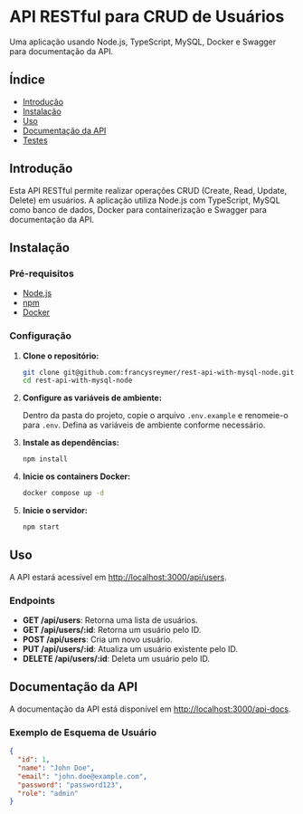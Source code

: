 # API RESTful para CRUD de Usuários

Uma aplicação usando Node.js, TypeScript, MySQL, Docker e Swagger para documentação da API.

## Índice

- [Introdução](#introdução)
- [Instalação](#instalação)
- [Uso](#uso)
- [Documentação da API](#documentação-da-api)
- [Testes](#testes)

## Introdução

Esta API RESTful permite realizar operações CRUD (Create, Read, Update, Delete) em usuários. A aplicação utiliza Node.js com TypeScript, MySQL como banco de dados, Docker para containerização e Swagger para documentação da API.

## Instalação

### Pré-requisitos

- [Node.js](https://nodejs.org/)
- [npm](https://www.npmjs.com/)
- [Docker](https://www.docker.com/)

### Configuração

1. **Clone o repositório:**

    ```bash
    git clone git@github.com:francysreymer/rest-api-with-mysql-node.git
    cd rest-api-with-mysql-node
    ```

2. **Configure as variáveis de ambiente:**

    Dentro da pasta do projeto, copie o arquivo `.env.example` e renomeie-o para `.env`. Defina as variáveis de ambiente conforme necessário.

3. **Instale as dependências:**

    ```bash
    npm install
    ```

4. **Inicie os containers Docker:**

    ```bash
    docker compose up -d
    ```

5. **Inicie o servidor:**

    ```bash
    npm start
    ```

## Uso

A API estará acessível em [http://localhost:3000/api/users](http://localhost:3000/api/users).

### Endpoints

- **GET /api/users**: Retorna uma lista de usuários.
- **GET /api/users/:id**: Retorna um usuário pelo ID.
- **POST /api/users**: Cria um novo usuário.
- **PUT /api/users/:id**: Atualiza um usuário existente pelo ID.
- **DELETE /api/users/:id**: Deleta um usuário pelo ID.

## Documentação da API

A documentação da API está disponível em [http://localhost:3000/api-docs](http://localhost:3000/api-docs).

### Exemplo de Esquema de Usuário

```json
{
  "id": 1,
  "name": "John Doe",
  "email": "john.doe@example.com",
  "password": "password123",
  "role": "admin"
}